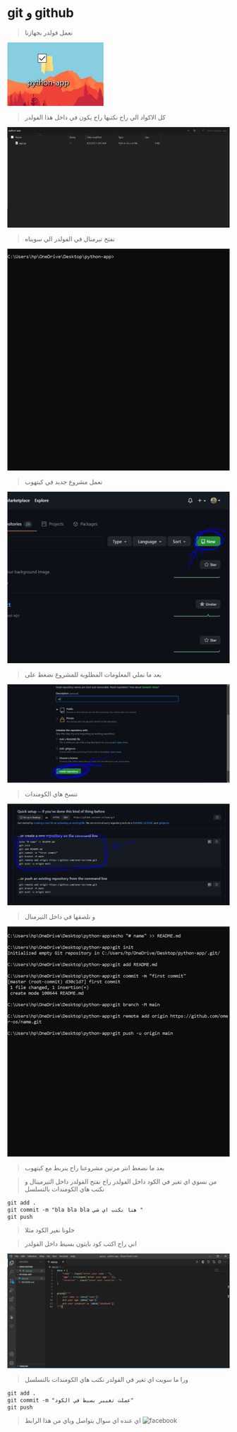 # git و github




> نعمل فولدر بجهازنا 

![folder](https://github.com/omer-os/my-notes/blob/master/images/folder.PNG)




> كل الاكواد الي راح نكتبها راح يكون في داخل هذا الفولدر

![app](https://github.com/omer-os/my-notes/blob/master/images/app.PNG)





> نفتح تيرمنال في الفولدر الي سويناه

![cap](https://github.com/omer-os/my-notes/blob/master/images/Cap.PNG)





> نعمل مشروع جديد في كيتهوب

![new repo](https://github.com/omer-os/my-notes/blob/master/images/githubnewrepo.PNG)





> بعد ما نملي المعلومات المطلوبة للمشروع نضغط على 

![create](https://github.com/omer-os/my-notes/blob/master/images/create.PNG)





> ننسخ هاي الكومندات

![commands](https://github.com/omer-os/my-notes/blob/master/images/commands.PNG)





> و نلصقها في داخل التيرمنال

![l1](https://github.com/omer-os/my-notes/blob/master/images/l1.PNG)





> بعد ما نضغط انتر مرتين مشروعنا راح ينربط مع كيتهوب






> من نسوي اي تغير في الكود داخل الفولدر راح نفتح الفولدر داخل التيرمينال و نكتب هاي الكومندات بالتسلسل

```
git add .
git commit -m "bla bla bla هنا نكتب اي شي "
git push 
```



> خلونا نغير الكود مثلا 

> اني راح اكتب كود بايثون بسيط داخل الفولدر

![code](https://github.com/omer-os/my-notes/blob/master/images/simplecode.PNG)


> ورا ما سويت اي تغير في الفولدر نكتب هاي الكومندات بالتسلسل

```
git add .
git commit -m "عملت تغيير بسيط في الكود"
git push
```




> اي عنده اي سوال يتواصل وياي من هذا الرابط
![facebook](https://www.facebook.com/omer.chetin.5/)